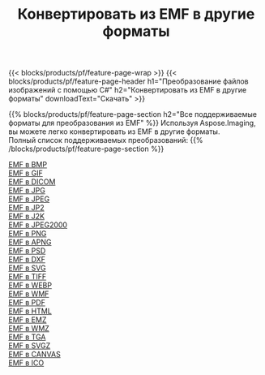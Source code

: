 ﻿---
title: Конвертировать из EMF в другие форматы 
weight: 3920
url: /ru/java/conversion/from/emf 
lang: ru
langdirlevel: 2
locales: zh-hans,ja,it,ru,de,es,fr,nl,id,lt,pl,pt,vi,tr,ko,zh-hant,ar,hi,th,sv,cs,uk,he
description: Используя Aspose.Imaging, вы можете легко конвертировать из EMF в другие форматы.
---

{{< blocks/products/pf/feature-page-wrap >}}
{{< blocks/products/pf/feature-page-header h1="Преобразование файлов изображений с помощью C#" h2="Конвертировать из EMF в другие форматы" downloadText="Скачать" >}}


{{% blocks/products/pf/feature-page-section  h2="Все поддерживаемые форматы для преобразования из EMF" %}}
Используя Aspose.Imaging, вы можете легко конвертировать из EMF в другие форматы.
<br/>
Полный список поддерживаемых преобразований:
{{% /blocks/products/pf/feature-page-section %}}
<div class="container-fluid productfamilypage bg-gray">
    <div class="convertypes bg-gray agp-content section">
        <div class="container">
		<div class="row other-converters">
		    <div class='col-md-2 other-converter remove-lp remove-rp'><a href="/imaging/ru/java/conversion/emf-to-bmp" >EMF в BMP</a></div><div class='col-md-2 other-converter remove-lp remove-rp'><a href="/imaging/ru/java/conversion/emf-to-gif" >EMF в GIF</a></div><div class='col-md-2 other-converter remove-lp remove-rp'><a href="/imaging/ru/java/conversion/emf-to-dicom" >EMF в DICOM</a></div><div class='col-md-2 other-converter remove-lp remove-rp'><a href="/imaging/ru/java/conversion/emf-to-jpg" >EMF в JPG</a></div><div class='col-md-2 other-converter remove-lp remove-rp'><a href="/imaging/ru/java/conversion/emf-to-jpeg" >EMF в JPEG</a></div><div class='col-md-2 other-converter remove-lp remove-rp'><a href="/imaging/ru/java/conversion/emf-to-jp2" >EMF в JP2</a></div><div class='col-md-2 other-converter remove-lp remove-rp'><a href="/imaging/ru/java/conversion/emf-to-j2k" >EMF в J2K</a></div><div class='col-md-2 other-converter remove-lp remove-rp'><a href="/imaging/ru/java/conversion/emf-to-jpeg2000" >EMF в JPEG2000</a></div><div class='col-md-2 other-converter remove-lp remove-rp'><a href="/imaging/ru/java/conversion/emf-to-png" >EMF в PNG</a></div><div class='col-md-2 other-converter remove-lp remove-rp'><a href="/imaging/ru/java/conversion/emf-to-apng" >EMF в APNG</a></div><div class='col-md-2 other-converter remove-lp remove-rp'><a href="/imaging/ru/java/conversion/emf-to-psd" >EMF в PSD</a></div><div class='col-md-2 other-converter remove-lp remove-rp'><a href="/imaging/ru/java/conversion/emf-to-dxf" >EMF в DXF</a></div><div class='col-md-2 other-converter remove-lp remove-rp'><a href="/imaging/ru/java/conversion/emf-to-svg" >EMF в SVG</a></div><div class='col-md-2 other-converter remove-lp remove-rp'><a href="/imaging/ru/java/conversion/emf-to-tiff" >EMF в TIFF</a></div><div class='col-md-2 other-converter remove-lp remove-rp'><a href="/imaging/ru/java/conversion/emf-to-webp" >EMF в WEBP</a></div><div class='col-md-2 other-converter remove-lp remove-rp'><a href="/imaging/ru/java/conversion/emf-to-wmf" >EMF в WMF</a></div><div class='col-md-2 other-converter remove-lp remove-rp'><a href="/imaging/ru/java/conversion/emf-to-pdf" >EMF в PDF</a></div><div class='col-md-2 other-converter remove-lp remove-rp'><a href="/imaging/ru/java/conversion/emf-to-html" >EMF в HTML</a></div><div class='col-md-2 other-converter remove-lp remove-rp'><a href="/imaging/ru/java/conversion/emf-to-emz" >EMF в EMZ</a></div><div class='col-md-2 other-converter remove-lp remove-rp'><a href="/imaging/ru/java/conversion/emf-to-wmz" >EMF в WMZ</a></div><div class='col-md-2 other-converter remove-lp remove-rp'><a href="/imaging/ru/java/conversion/emf-to-tga" >EMF в TGA</a></div><div class='col-md-2 other-converter remove-lp remove-rp'><a href="/imaging/ru/java/conversion/emf-to-svgz" >EMF в SVGZ</a></div><div class='col-md-2 other-converter remove-lp remove-rp'><a href="/imaging/ru/java/conversion/emf-to-canvas" >EMF в CANVAS</a></div><div class='col-md-2 other-converter remove-lp remove-rp'><a href="/imaging/ru/java/conversion/emf-to-ico" >EMF в ICO</a></div>
                </div>
        </div>
    </div>
</div>
<br/>


